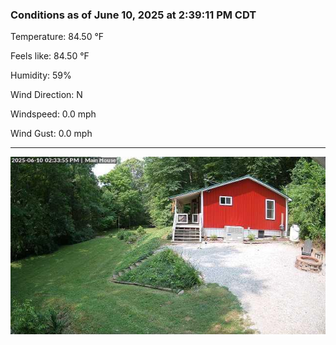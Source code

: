 ### Conditions as of June 10, 2025 at 2:39:11 PM CDT 

Temperature: 84.50 &deg;F

Feels like: 84.50 &deg;F

Humidity: 59%

Wind Direction: N

Windspeed: 0.0 mph

Wind Gust: 0.0 mph

---

<img src="./images/latest.jpeg"/>

